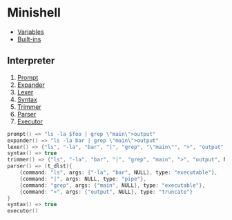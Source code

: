 # Minishell

- [Variables](./variables.md)
- [Built-ins](./built-ins.md)

## Interpreter

1. [Prompt](./prompt.md)
2. [Expander](./expander.md)
3. [Lexer](./lexer.md)
4. [Syntax](./syntax.md)
5. [Trimmer](./trimmer.md)
6. [Parser](./parser.md)
7. [Executor](./executor.md)

```c
prompt() => "ls -la $foo | grep \"main\">output"
expander() => "ls -la bar | grep \"main\">output"
lexer() => {"ls", "-la", "bar", "|", "grep", "\"main\"", ">", "output", NULL }
syntax() => true
trimmer() => {"ls", "-la", "bar", "|", "grep", "main", ">", "output", NULL }
parser() => (t_dlst){
	{command: "ls", args: {"-la", "bar", NULL}, type: "executable"},
	{command: "|", args: NULL, type: "pipe"},
	{command: "grep", args: {"main", NULL}, type: "executable"},
	{command: ">", args: {"output", NULL}, type: "truncate"}
}
syntax() => true
executor()
```
